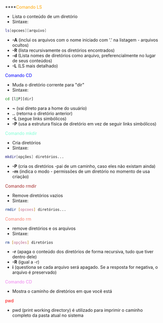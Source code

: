 ****<span style="color: orange">Comando LS</span>
* Lista o conteúdo de um diretório
* Sintaxe:
```bash
ls[opcoes][arquivo]
```
* **-A** (inclui os arquivos com o nome iniciado com '.' na listagem - arquivos ocultos)
* **-R** (lista recursivamente os diretórios encontrados)
* **-d** (Lista nomes de diretórios como arquivo, preferencialmente no lugar de seus conteúdos)
* **-L** (LS mais detalhado)

<span style="color:blue">Comando CD</span>
* Muda o diretório corrente para "dir"
* Sintaxe:

```bash
cd [l|P][dir]
```
* **~** (vai direto para  a home do usuário)
* **..** (retorna o diretório anterior)
* **-L** (segue links simbólicos)
* **-P** (usa a estrutura física de diretório em vez de seguir links simbólicos)

<span style="color:aquamarine">Comando mkdir</span>
* Cria diretórios
* Sintaxe:

```bash
mkdir[opções] diretórios...
```
* **-P** (cria os diretórios -pai de um caminho, caso eles não existam ainda)
* **-m** (indica o modo - permissões de um diretório no momento de usa criação)

<span style="color: brown">Comando rmdir</span>
* Remove diretórios vazios
* Sintaxe:

```bash
rmdir [opcoes] diretórios...
```

<span style="color:salmon">Comando rm</span>
* remove diretórios e os arquivos
* Sintaxe:

```bash
rm [opções] diretórios
```
* **-r** (apaga o conteúdo dos diretórios de forma recursiva, tudo que tiver dentro dele)
* **-R** (igual a -r)
* **i** (questiona se cada arquivo será apagado. Se a resposta for negativa, o arquivo é preservado)

<span style="color: violet">Comando CD</span>
* Mostra o caminho de diretórios em que você está

<span style="color:red">pwd</span> 
- pwd (print working directory) é utilizado para imprimir o caminho completo da pasta atual no sistema




